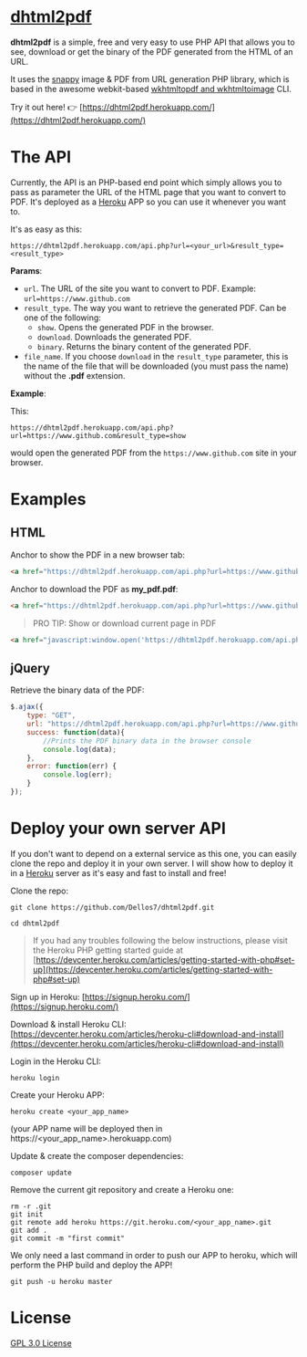 
# [dhtml2pdf](https://dellos7.github.io/dhtml2pdf/)

**dhtml2pdf** is a simple, free and very easy to use PHP API that allows you to
see, download or get the binary of the PDF generated from the HTML of an URL.

It uses the [snappy](https://github.com/knplabs/snappy) image & PDF from URL generation PHP library,
which is based in the awesome webkit-based [wkhtmltopdf and wkhtmltoimage](https://wkhtmltopdf.org/) CLI.


Try it out here! :point_right: [https://dhtml2pdf.herokuapp.com/](https://dhtml2pdf.herokuapp.com/)

# The API

Currently, the API is an PHP-based end point which simply
allows you to pass as parameter the URL of the HTML page that you want
to convert to PDF. It's deployed as a [Heroku](https://www.heroku.com/home)
APP so you can use it whenever you want to.

It's as easy as this:

```
https://dhtml2pdf.herokuapp.com/api.php?url=<your_url>&result_type=<result_type>
```

**Params**:

* `url`. The URL of the site you want to convert to PDF. Example: `url=https://www.github.com`
* `result_type`. The way you want to retrieve the generated PDF. Can be
one of the following:
    * `show`. Opens the generated PDF in the browser.
    * `download`. Downloads the generated PDF.
    * `binary`. Returns the binary content of the generated PDF.
* `file_name`. If you choose `download` in the `result_type` parameter,
this is the name of the file that will be downloaded (you must pass the name)
without the **.pdf** extension.

**Example**:

This:
```
https://dhtml2pdf.herokuapp.com/api.php?url=https://www.github.com&result_type=show
```

would open the generated PDF from the `https://www.github.com` site in your browser.

# Examples

## HTML

Anchor to show the PDF in a new browser tab:
```html
<a href="https://dhtml2pdf.herokuapp.com/api.php?url=https://www.github.com&result_type=show" target="_blank">Show PDF</a>
```

Anchor to download the PDF as **my_pdf.pdf**:
```html
<a href="https://dhtml2pdf.herokuapp.com/api.php?url=https://www.github.com&result_type=download&file_name=my_pdf" target="_blank">Download PDF</a>
```

> PRO TIP: Show or download current page in PDF
```html
<a href="javascript:window.open('https://dhtml2pdf.herokuapp.com/api.php?url='+window.location.href+'&result_type=show', '_blank')" target="_blank">Show PDF</a>
```

## jQuery

Retrieve the binary data of the PDF:
```javascript
$.ajax({
    type: "GET",
    url: "https://dhtml2pdf.herokuapp.com/api.php?url=https://www.github.com&&result_type=binary",
    success: function(data){
        //Prints the PDF binary data in the browser console
        console.log(data);
    },
    error: function(err) {
        console.log(err);
    }
});
```

# Deploy your own server API

If you don't want to depend on a external service as this one, you
can easily clone the repo and deploy it in your own server. I will show
how to deploy it in a [Heroku](https://www.heroku.com/home) server as it's easy and fast to install and free!

Clone the repo:

```shell
git clone https://github.com/Dellos7/dhtml2pdf.git
```

```shell
cd dhtml2pdf
```

> If you had any troubles following the below instructions, please visit the
Heroku PHP getting started guide at [https://devcenter.heroku.com/articles/getting-started-with-php#set-up](https://devcenter.heroku.com/articles/getting-started-with-php#set-up)

Sign up in Heroku: [https://signup.heroku.com/](https://signup.heroku.com/)

Download & install Heroku CLI: [https://devcenter.heroku.com/articles/heroku-cli#download-and-install](https://devcenter.heroku.com/articles/heroku-cli#download-and-install)

Login in the Heroku CLI:

```shell
heroku login
```

Create your Heroku APP:

```shell
heroku create <your_app_name>
```

(your APP name will be deployed then in https://<your_app_name>.herokuapp.com)

Update & create the composer dependencies:

```shell
composer update
```

Remove the current git repository and create a Heroku one:

```shell
rm -r .git
git init
git remote add heroku https://git.heroku.com/<your_app_name>.git
git add .
git commit -m "first commit"
```

We only need a last command in order to push our APP to heroku, which
will perform the PHP build and deploy the APP!

```shell
git push -u heroku master
```

# License

[GPL 3.0 License](https://choosealicense.com/licenses/gpl-3.0/)